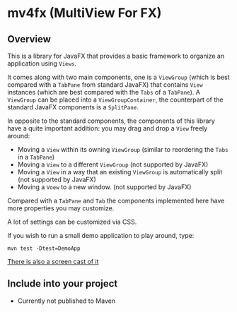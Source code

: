 # mv4fx (MultiView For FX)

## Overview

This is a library for JavaFX that provides a basic framework to organize an application using `Views`.

It comes along with two main components, one is a `ViewGroup` (which is best compared with a 
`TabPane` from standard JavaFX) that contains `View` instances (which are best compared with the
`Tabs` of a `TabPane`). A `ViewGroup` can be placed into a `ViewGroupContainer`, the counterpart of 
the standard JavaFX components is a `SplitPane`.

In opposite to the standard components, the components of this library have a quite important
addition: you may drag and drop a `View` freely around:
- Moving a `View` within its owning `ViewGroup` (similar to reordering the `Tabs` in a `TabPane`)
- Moving a `View` to a different `ViewGroup` (not supported by JavaFX)
- Moving a `View` in a way that an existing `ViewGroup` is automatically split (not supported by JavaFX) 
- Moving a `Voew` to a new window. (not supported by JavaFX)

Compared with a `TabPane` and `Tab` the components implemented here have more properties you may
customize.

A lot of settings can be customized via CSS.

If you wish to run a small demo application to play around, type:

```shell
mvn test -Dtest=DemoApp
```

[There is also a screen cast of it](doc/demo.mp4)


## Include into your project

- Currently not published to Maven 